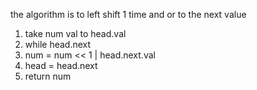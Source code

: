 the algorithm is to left shift 1 time and or to the next value
​
1. take num val to head.val
2. while head.next
3. num = num << 1 | head.next.val
4. head = head.next
5. return num
